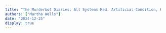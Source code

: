 ```yaml
---
title: "The Murderbot Diaries: All Systems Red, Artificial Condition, Rogue Protocol, Exit Strategy, Network Effect, Fugitive Telemetry"
authors: ["Martha Wells"]
date: "2024-12-25"
display: true
---
```


<!-- Your comments or review here -->
